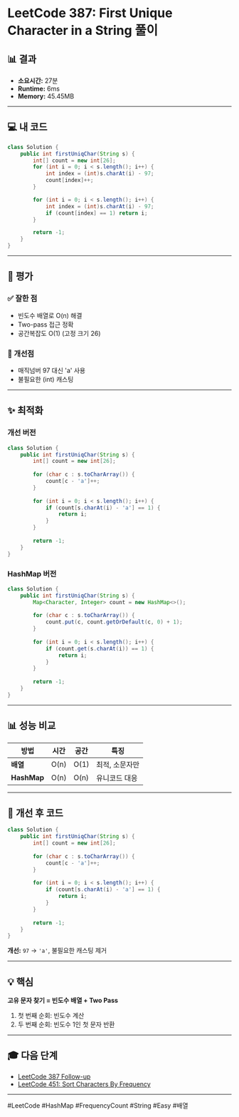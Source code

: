 
# LeetCode 387: First Unique Character in a String 풀이

## 📊 결과
- **소요시간:** 27분
- **Runtime:** 6ms
- **Memory:** 45.45MB

---

## 💻 내 코드

```java
class Solution {
    public int firstUniqChar(String s) {
        int[] count = new int[26];
        for (int i = 0; i < s.length(); i++) {
            int index = (int)s.charAt(i) - 97;
            count[index]++;
        }

        for (int i = 0; i < s.length(); i++) {
            int index = (int)s.charAt(i) - 97;
            if (count[index] == 1) return i;
        }

        return -1;
    }
}
````

---

## 📝 평가

### ✅ 잘한 점

- 빈도수 배열로 O(n) 해결
- Two-pass 접근 정확
- 공간복잡도 O(1) (고정 크기 26)

### 🔴 개선점

- 매직넘버 97 대신 'a' 사용
- 불필요한 (int) 캐스팅

---

## ✨ 최적화

### 개선 버전

```java
class Solution {
    public int firstUniqChar(String s) {
        int[] count = new int[26];
        
        for (char c : s.toCharArray()) {
            count[c - 'a']++;
        }
        
        for (int i = 0; i < s.length(); i++) {
            if (count[s.charAt(i) - 'a'] == 1) {
                return i;
            }
        }
        
        return -1;
    }
}
```

### HashMap 버전

```java
class Solution {
    public int firstUniqChar(String s) {
        Map<Character, Integer> count = new HashMap<>();
        
        for (char c : s.toCharArray()) {
            count.put(c, count.getOrDefault(c, 0) + 1);
        }
        
        for (int i = 0; i < s.length(); i++) {
            if (count.get(s.charAt(i)) == 1) {
                return i;
            }
        }
        
        return -1;
    }
}
```

---

## 📊 성능 비교

|방법|시간|공간|특징|
|---|---|---|---|
|**배열**|O(n)|O(1)|최적, 소문자만|
|**HashMap**|O(n)|O(n)|유니코드 대응|

---

## 🎯 개선 후 코드

```java
class Solution {
    public int firstUniqChar(String s) {
        int[] count = new int[26];
        
        for (char c : s.toCharArray()) {
            count[c - 'a']++;
        }
        
        for (int i = 0; i < s.length(); i++) {
            if (count[s.charAt(i) - 'a'] == 1) {
                return i;
            }
        }
        
        return -1;
    }
}
```

**개선:** `97` → `'a'`, 불필요한 캐스팅 제거

---

## 💡 핵심

**고유 문자 찾기 = 빈도수 배열 + Two Pass**

1. 첫 번째 순회: 빈도수 계산
2. 두 번째 순회: 빈도수 1인 첫 문자 반환

---

## 🎓 다음 단계

- <a href="https://leetcode.com/problems/first-unique-character-in-a-string-ii/" target="_blank">LeetCode 387 Follow-up</a>
- <a href="https://leetcode.com/problems/sort-characters-by-frequency/" target="_blank">LeetCode 451: Sort Characters By Frequency</a>

---

#LeetCode #HashMap #FrequencyCount #String #Easy #배열